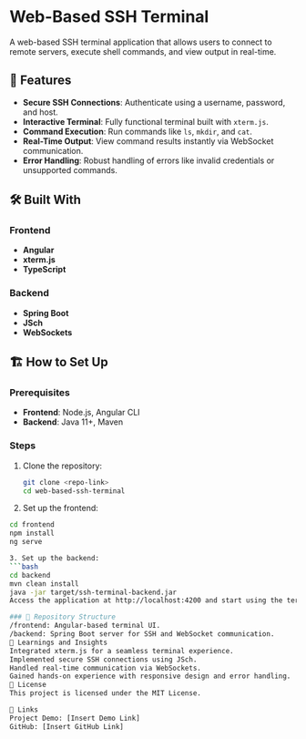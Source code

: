 # Web-Based SSH Terminal  

A web-based SSH terminal application that allows users to connect to remote servers, execute shell commands, and view output in real-time.  

## 🚀 Features  
- **Secure SSH Connections**: Authenticate using a username, password, and host.  
- **Interactive Terminal**: Fully functional terminal built with `xterm.js`.  
- **Command Execution**: Run commands like `ls`, `mkdir`, and `cat`.  
- **Real-Time Output**: View command results instantly via WebSocket communication.  
- **Error Handling**: Robust handling of errors like invalid credentials or unsupported commands.  

## 🛠️ Built With  
### Frontend  
- **Angular**  
- **xterm.js**  
- **TypeScript**  

### Backend  
- **Spring Boot**  
- **JSch**  
- **WebSockets**  

## 🏗️ How to Set Up  

### Prerequisites  
- **Frontend**: Node.js, Angular CLI  
- **Backend**: Java 11+, Maven  

### Steps  
1. Clone the repository:  
   ```bash
   git clone <repo-link>
   cd web-based-ssh-terminal
   
2. Set up the frontend:
  ```bash
  cd frontend
  npm install
  ng serve

3. Set up the backend:
  ```bash
  cd backend
  mvn clean install
  java -jar target/ssh-terminal-backend.jar
Access the application at http://localhost:4200 and start using the terminal

### 📂 Repository Structure
/frontend: Angular-based terminal UI.
/backend: Spring Boot server for SSH and WebSocket communication.
🌟 Learnings and Insights
Integrated xterm.js for a seamless terminal experience.
Implemented secure SSH connections using JSch.
Handled real-time communication via WebSockets.
Gained hands-on experience with responsive design and error handling.
📜 License
This project is licensed under the MIT License.

📎 Links
Project Demo: [Insert Demo Link]
GitHub: [Insert GitHub Link]
